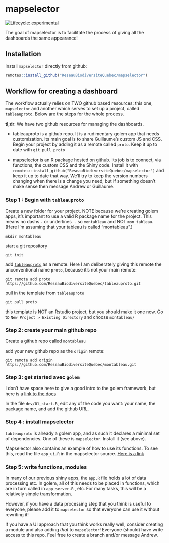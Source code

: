
<!-- README.md is generated from README.Rmd. Please edit that file -->

# mapselector

<!-- badges: start -->

[![Lifecycle:
experimental](https://img.shields.io/badge/lifecycle-experimental-orange.svg)](https://www.tidyverse.org/lifecycle/#experimental)
<!-- badges: end -->

The goal of mapselector is to facilitate the process of giving all the
dashboards the same appearance\!

## Installation

Install `mapselector` directly from github:

``` r
remotes::install_github("ReseauBiodiversiteQuebec/mapselector")
```

## Workflow for creating a dashboard

The workflow actually relies on TWO github based resources: this one,
`mapselector` and another which serves to set up a project, called
`tableauproto`. Below are the steps for the whole process.

**tl;dr**: We have two github resources for managing the dashboards.

  - tableauproto is a github repo. It is a rudimentary golem app that
    needs customization. Its main goal is to share Guillaume’s custom JS
    and CSS. Begin your project by adding it as a remote called `proto`.
    Keep it up to date with `git pull proto`

  - mapselector is an R package hosted on github. Its job is to connect,
    via functions, the custom CSS and the Shiny code. Install it with
    `remotes::install_github("ReseauBiodiversiteQuebec/mapselector")`
    and keep it up to date that way. We’ll try to keep the version
    numbers changing when there is a change you need; but if something
    doesn’t make sense then message Andrew or Guillaume.

### Step 1 : Begin with `tableauproto`

Create a new folder for your project. NOTE because we’re creating golem
apps, it’s important to use a valid R package name for the project. This
means no dashs `-` or underlines `_`. so `montableau` and NOT
`mon_tableau`. (Here I’m assuming that your tableau is called
“montableau”.)

    mkdir montableau

start a git repository

    git init

add
[`tableauproto`](https://github.com/ReseauBiodiversiteQuebec/tableauproto)
as a remote. Here I am deliberately giving this remote the
unconventional name `proto`, because it’s not your main remote:

    git remote add proto https://github.com/ReseauBiodiversiteQuebec/tableauproto.git

pull in the template from `tableauproto`

    git pull proto

this template is NOT an Rstudio project, but you should make it one now.
Go to `New Project > Existing Directory` and choose `montableau/`

### Step 2: create your main github repo

Create a github repo called `montableau`

add your new github repo as the `origin` remote:

    git remote add origin https://github.com/ReseauBiodiversiteQuebec/montableau.git

### Step 3: get started avec `golem`

I don’t have space here to give a good intro to the golem framework, but
here is a [link to the docs](https://engineering-shiny.org/)

In the file `dev/01_start.R`, edit any of the code you want: your name,
the package name, and add the github URL.

### Step 4 : install mapselector

`tableauproto` is already a golem app, and as such it declares a minimal
set of dependencies. One of these is `mapselector`. Install it (see
above).

Mapselector also contains an example of how to use its functions. To see
this, read the file `app_ui.R` in the mapselector source. [Here is a
link](https://github.com/ReseauBiodiversiteQuebec/mapselector/blob/main/R/app_ui.R)

### Step 5: write functions, modules

In many of our previous shiny apps, the `app.R` file holds a lot of data
processing etc. In golem, all of this needs to be placed in functions,
which are in turn called in `app_server.R` , etc. For many tasks, this
will be a relatively simple transformation.

However, if you have a data processing step that you think is useful to
everyone, please add it to `mapselector` so that everyone can use it
without rewriting it\!

If you have a UI approach that you think works really well, consider
creating a module and also adding *that* to `mapselector`\! Everyone
(should) have write access to this repo. Feel free to create a branch
and/or message Andrew.
